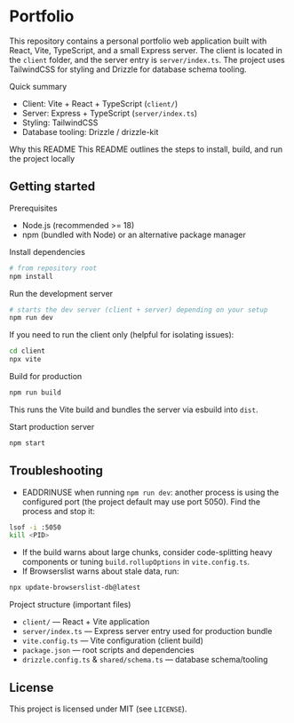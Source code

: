 # Portfolio

This repository contains a personal portfolio web application built with React, Vite, TypeScript, and a small Express server. The client is located in the `client` folder, and the server entry is `server/index.ts`. The project uses TailwindCSS for styling and Drizzle for database schema tooling.

Quick summary

- Client: Vite + React + TypeScript (`client/`)
- Server: Express + TypeScript (`server/index.ts`)
- Styling: TailwindCSS
- Database tooling: Drizzle / drizzle-kit

Why this README
This README outlines the steps to install, build, and run the project locally

## Getting started

Prerequisites

- Node.js (recommended >= 18)
- npm (bundled with Node) or an alternative package manager

Install dependencies

```bash
# from repository root
npm install
```

Run the development server

```bash
# starts the dev server (client + server) depending on your setup
npm run dev
```

If you need to run the client only (helpful for isolating issues):

```bash
cd client
npx vite
```

Build for production

```bash
npm run build
```

This runs the Vite build and bundles the server via esbuild into `dist`.

Start production server

```bash
npm start
```

## Troubleshooting

- EADDRINUSE when running `npm run dev`: another process is using the configured port (the project default may use port 5050). Find the process and stop it:

```bash
lsof -i :5050
kill <PID>
```

- If the build warns about large chunks, consider code-splitting heavy components or tuning `build.rollupOptions` in `vite.config.ts`.
- If Browserslist warns about stale data, run:

```bash
npx update-browserslist-db@latest
```

Project structure (important files)

- `client/` — React + Vite application
- `server/index.ts` — Express server entry used for production bundle
- `vite.config.ts` — Vite configuration (client build)
- `package.json` — root scripts and dependencies
- `drizzle.config.ts` & `shared/schema.ts` — database schema/tooling

## License

This project is licensed under MIT (see `LICENSE`).
